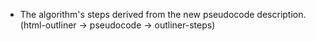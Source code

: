 
* The algorithm's steps derived from the new pseudocode description.
  (html-outliner -> pseudocode -> outliner-steps)
